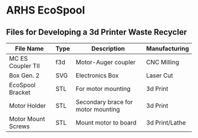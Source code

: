 # ARHS EcoSpool

## Files for Developing a 3d Printer Waste Recycler

File Name | Type | Description | Manufacturing
----------|-------|------------|---------
MC ES Coupler TII | f3d | Motor-Auger coupler | CNC Milling
Box Gen. 2 | SVG | Electronics Box | Laser Cut
EcoSpool Bracket | STL | For motor mounting | 3d Print
Motor Holder | STL | Secondary brace for motor mounting | 3d Print
Motor Mount Screws | STL | Mount motor to board | 3d Print/Lathe
